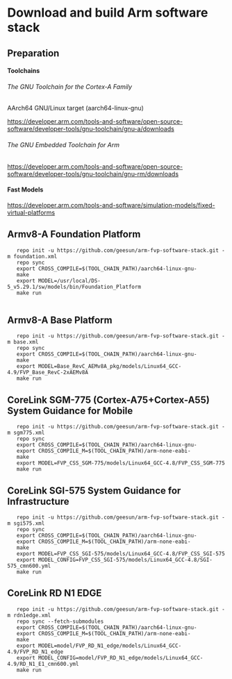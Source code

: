 # Download and build Arm software stack
## Preparation
#### Toolchains
###### The GNU Toolchain for the Cortex-A Family
AArch64 GNU/Linux target (aarch64-linux-gnu)

https://developer.arm.com/tools-and-software/open-source-software/developer-tools/gnu-toolchain/gnu-a/downloads
###### The GNU Embedded Toolchain for Arm
https://developer.arm.com/tools-and-software/open-source-software/developer-tools/gnu-toolchain/gnu-rm/downloads

#### Fast Models
https://developer.arm.com/tools-and-software/simulation-models/fixed-virtual-platforms

## Armv8-A Foundation Platform

```
   repo init -u https://github.com/geesun/arm-fvp-software-stack.git -m foundation.xml
   repo sync 
   export CROSS_COMPILE=$(TOOL_CHAIN_PATH)/aarch64-linux-gnu-
   make 
   export MODEL=/usr/local/DS-5_v5.29.1/sw/models/bin/Foundation_Platform
   make run
   
```
## Armv8-A Base Platform 
```
   repo init -u https://github.com/geesun/arm-fvp-software-stack.git -m base.xml
   repo sync 
   export CROSS_COMPILE=$(TOOL_CHAIN_PATH)/aarch64-linux-gnu-
   make 
   export MODEL=Base_RevC_AEMv8A_pkg/models/Linux64_GCC-4.9/FVP_Base_RevC-2xAEMv8A
   make run
```   

## CoreLink SGM-775 (Cortex-A75+Cortex-A55) System Guidance for Mobile

```
   repo init -u https://github.com/geesun/arm-fvp-software-stack.git -m sgm775.xml
   repo sync
   export CROSS_COMPILE=$(TOOL_CHAIN_PATH)/aarch64-linux-gnu-
   export CROSS_COMPILE_M=$(TOOL_CHAIN_PATH)/arm-none-eabi-
   make 
   export MODEL=FVP_CSS_SGM-775/models/Linux64_GCC-4.8/FVP_CSS_SGM-775 
   make run
```

## CoreLink SGI-575 System Guidance for Infrastructure

```
   repo init -u https://github.com/geesun/arm-fvp-software-stack.git -m sgi575.xml
   repo sync
   export CROSS_COMPILE=$(TOOL_CHAIN_PATH)/aarch64-linux-gnu-
   export CROSS_COMPILE_M=$(TOOL_CHAIN_PATH)/arm-none-eabi-
   make 
   export MODEL=FVP_CSS_SGI-575/models/Linux64_GCC-4.8/FVP_CSS_SGI-575
   export MODEL_CONFIG=FVP_CSS_SGI-575/models/Linux64_GCC-4.8/SGI-575_cmn600.yml
   make run
```
## CoreLink RD N1 EDGE 

```
   repo init -u https://github.com/geesun/arm-fvp-software-stack.git -m rdn1edge.xml
   repo sync --fetch-submodules
   export CROSS_COMPILE=$(TOOL_CHAIN_PATH)/aarch64-linux-gnu-
   export CROSS_COMPILE_M=$(TOOL_CHAIN_PATH)/arm-none-eabi-
   make 
   export MODEL=model/FVP_RD_N1_edge/models/Linux64_GCC-4.9/FVP_RD_N1_edge
   export MODEL_CONFIG=model/FVP_RD_N1_edge/models/Linux64_GCC-4.9/RD_N1_E1_cmn600.yml
   make run
```

